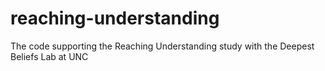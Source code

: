 # reaching-understanding
The code supporting the Reaching Understanding study with the Deepest Beliefs Lab at UNC
